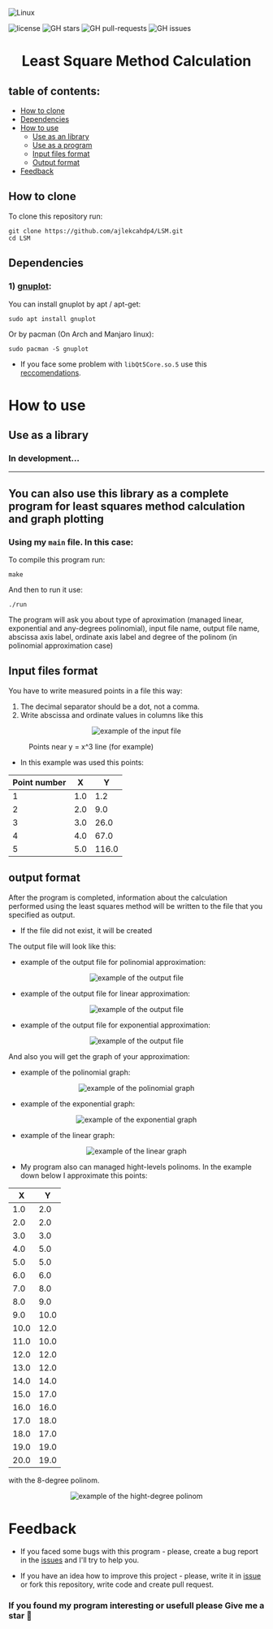 ![Linux](https://img.shields.io/badge/Linux-FCC624?style=for-the-badge&logo=linux&logoColor=black)

![license](https://img.shields.io/github/license/ajlekcahdp4/LSM.svg)
![GH stars](https://img.shields.io/github/stars/ajlekcahdp4/LSM.svg)
![GH pull-requests](https://img.shields.io/github/issues-pr/ajlekcahdp4/LSM.svg)
![GH issues](https://img.shields.io/github/issues/ajlekcahdp4/LSM.svg)
# <p align = "center">Least Square Method Calculation</p>
## table of contents:

- [How to clone](#how-to-clone)
- [Dependencies](#dependencies)
- [How to use](#how-to-use)
    - [Use as an library](#use-as-a-library)
    - [Use as a program](#you-can-also-use-this-library-as-a-complete-program-for-least-squares-method-calculation-and-graph-plotting)
    - [Input files format](#input-files-format)
    - [Output format](#output-format)
- [Feedback](#feedback)


## How to clone
To clone this repository run:

```
git clone https://github.com/ajlekcahdp4/LSM.git
cd LSM
```

## Dependencies
### 1) [gnuplot](http://www.gnuplot.info):

You can install gnuplot by apt / apt-get:
```
sudo apt install gnuplot
```

Or by pacman (On Arch and Manjaro linux):
```
sudo pacman -S gnuplot
```
* If you face some problem with `libQt5Core.so.5` use this [reccomendations](https://stackoverflow.com/questions/63627955/cant-load-shared-library-libqt5core-so-5).

# How to use


## Use as a library
### In development...
----------------------
## You can also use this library as a complete program for least squares method calculation and graph plotting
### Using my `main` file. In this case:
To compile this program run:
```
make
```

And then to run it use:
```
./run
```
The program will ask you about type of aproximation (managed linear, exponential and any-degrees polinomial), input file name, output file name, abscissa axis label, ordinate axis label and degree of the polinom (in polinomial approximation case)

## Input files format
You have to write measured points in a file this way:
1) The decimal separator should be a dot, not a comma.
2) Write abscissa and ordinate values in columns like this



<figure class="sign">
    <p align = "center">
        <img src="https://github.com/ajlekcahdp4/LSM/blob/main/examples/input-file-format.png" alt="example of the input file">
    </p>
   <figcaption>Points near y = x^3 line (for example)</figcaption>
</figure>


* In this example was used this points:

Point number | X | Y 
-------------|---|----
1            |1.0|1.2
2            |2.0|9.0
3            |3.0|26.0
4            |4.0|67.0
5            |5.0|116.0


## output format
After the program is completed, information about the calculation performed using the least squares method will be written to the file that you specified as output. 
* If the file did not exist, it will be created

The output file will look like this:

* example of the output file for polinomial approximation:
<figure class="sign">
    <p align = "center">
        <img src="https://github.com/ajlekcahdp4/LSM/blob/main/examples/example-output-file-polinomial.png" alt="example of the output file">
    </p>
</figure>

* example of the output file for linear approximation:
<figure class="sign">
    <p align = "center">
        <img src="https://github.com/ajlekcahdp4/LSM/blob/main/examples/example-output-file-linear.png" alt="example of the output file">
    </p>
</figure>

* example of the output file for exponential approximation:
<figure class="sign">
    <p align = "center">
        <img src="https://github.com/ajlekcahdp4/LSM/blob/main/examples/example-output-file-exponential.png" alt="example of the output file">
    </p>
</figure>

And also you will get the graph of your approximation:

* example of the polinomial graph:
<figure class="sign">
    <p align = "center">
        <img src="https://github.com/ajlekcahdp4/LSM/blob/main/examples/example-graph-polinomial.png" alt="example of the polinomial graph">
    </p>
</figure>

* example of the exponential graph:
<figure class="sign">
    <p align = "center">
        <img src="https://github.com/ajlekcahdp4/LSM/blob/main/examples/example-graph-exponential.png" alt="example of the exponential graph">
    </p>
</figure>

* example of the linear graph:
<figure class="sign">
    <p align = "center">
        <img src="https://github.com/ajlekcahdp4/LSM/blob/main/examples/example-graph-linear.png" alt="example of the linear graph">
    </p>
</figure>

* My program also can managed hight-levels polinoms. In the example down below I approximate this points:

 X  | Y
----|----
1.0 | 2.0
2.0 | 2.0
3.0 | 3.0
4.0 | 5.0
5.0 | 5.0
6.0 | 6.0
7.0 | 8.0
8.0 | 9.0
9.0 | 10.0
10.0| 12.0
11.0| 10.0
12.0| 12.0
13.0| 12.0
14.0| 14.0
15.0| 17.0
16.0| 16.0
17.0| 18.0
18.0| 17.0
19.0| 19.0
20.0| 19.0

with the 8-degree polinom.

<figure class="sign">
    <p align = "center">
        <img src="https://github.com/ajlekcahdp4/LSM/blob/main/examples/hight-degree-polinom.png" alt="example of the hight-degree polinom">
    </p>
</figure>


# Feedback
* If you faced some bugs with this program - please, create a bug report in the [issues](https://github.com/ajlekcahdp4/LSM/issues) and I'll try to help you.

*  If you have an idea how to improve this project - please, write it in [issue](https://github.com/ajlekcahdp4/LSM/issues) or fork this repository, write code and create pull request.

### If you found my program interesting or usefull please Give me a star 🌟

